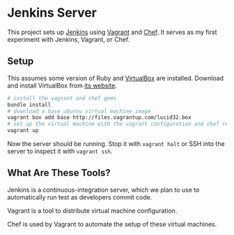 # Jenkins Server

This project sets up [Jenkins] using [Vagrant] and [Chef]. It serves as my
first experiment with Jenkins, Vagrant, or Chef.

[Jenkins]: http://jenkins-ci.org/
[Vagrant]: http://vagrantup.com/
[Chef]: http://www.opscode.com/chef/

## Setup

This assumes some version of Ruby and [VirtualBox] are installed. Download and install VirtualBox from [its website][VirtualBox].

```sh
# install the vagrant and chef gems
bundle install
# download a base ubuntu virtual machine image
vagrant box add base http://files.vagrantup.com/lucid32.box
# set up the virtual machine with the vagrant configuration and chef recipes in the project
vagrant up
```

Now the server should be running. Stop it with `vagrant halt` or SSH into the server to inspect it with `vagrant ssh`.

[VirtualBox]: https://www.virtualbox.org/wiki/Downloads


## What Are These Tools?

Jenkins is a continuous-integration server, which we plan to use to automatically run test as developers commit code.

Vagrant is a tool to distribute virtual machine configuration.

Chef is used by Vagrant to automate the setup of these virtual machines.
